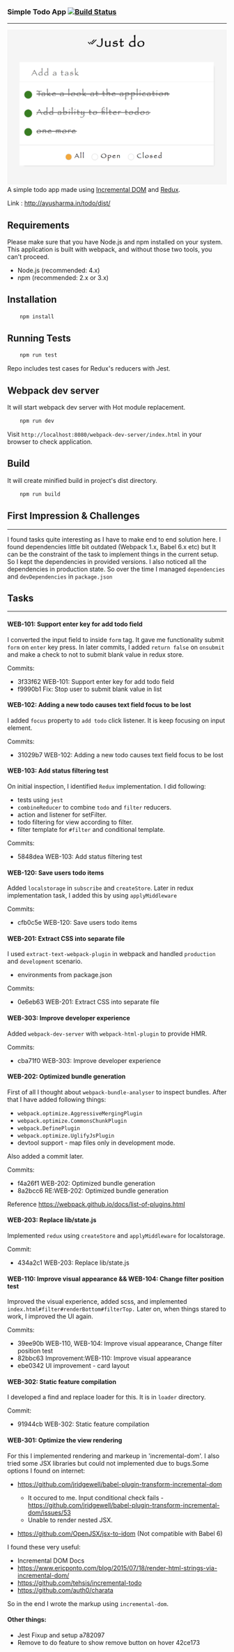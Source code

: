 ### Simple Todo App [![Build Status](https://travis-ci.org/ayusharma/todo.svg?branch=master)](https://travis-ci.org/ayusharma/todo)

* * *

![](static/screenshot.png)
A simple todo app made using 
[Incremental DOM](http://google.github.io/incremental-dom/#about ) and 
[Redux](redux.js.org).

Link : http://ayusharma.in/todo/dist/

## Requirements

Please make sure that you have Node.js and npm installed on your system. This
application is built with webpack, and without those two tools, you can't proceed.

- Node.js (recommended: 4.x)
- npm (recommended: 2.x or 3.x)

## Installation
```sh
    npm install
```

## Running Tests
```sh
    npm run test
```
Repo includes test cases for Redux's reducers with Jest.

## Webpack dev server
It will start webpack dev server with Hot module replacement.
```sh
    npm run dev
```
Visit `http://localhost:8080/webpack-dev-server/index.html` in your browser to 
check application.

## Build
It will create minified build in project's dist directory.
```sh
    npm run build
```

## First Impression & Challenges
* * *
I found tasks quite interesting as I have to make end to end solution here. 
I found dependencies little bit outdated (Webpack 1.x,  Babel 6.x etc) but It 
can be the constraint of the task to implement things in the current setup. So I
kept the dependencies in provided versions. I also noticed all the dependencies 
in production state. So over the time I managed `dependencies` and 
`devDependencies` in `package.json`

## Tasks
* * *
#### WEB-101: Support enter key for add todo field
I converted the input field to inside `form` tag. It gave me functionality 
submit `form` on `enter` key press. In later commits, I added `return false` on `onsubmit` and
make a check to not to submit blank value in redux store.

Commits:
- 3f33f62 WEB-101: Support enter key for add todo field
- f9990b1 Fix: Stop user to submit blank value in list

#### WEB-102: Adding a new todo causes text field focus to be lost
I added `focus` property to `add todo` click listener. It is keep focusing on
input element.

Commits:
- 31029b7 WEB-102: Adding a new todo causes text field focus to be lost

#### WEB-103: Add status filtering test
On initial inspection, I identified `Redux` implementation. I did following:
- tests using `jest`
- `combineReducer` to combine `todo` and `filter` reducers.
- action and listener for setFilter.
- todo filtering for view according to filter.
- filter template for `#filter` and conditional template.

Commits:
- 5848dea WEB-103: Add status filtering test

#### WEB-120: Save users todo items
Added `localstorage` in `subscribe` and `createStore`. Later in redux 
implementation task, I added this by using `applyMiddleware`

Commits:
- cfb0c5e WEB-120: Save users todo items

#### WEB-201: Extract CSS into separate file
I used `extract-text-webpack-plugin` in webpack and handled `production` and 
`development` scenario.
- environments from package.json

Commits:
- 0e6eb63 WEB-201: Extract CSS into separate file

#### WEB-303: Improve developer experience
Added `webpack-dev-server` with `webpack-html-plugin` to provide HMR.

Commits:
- cba71f0 WEB-303: Improve developer experience

#### WEB-202: Optimized bundle generation
First of all I thought about `webpack-bundle-analyser` to inspect bundles. After
that I have added following things:
- `webpack.optimize.AggressiveMergingPlugin`
- `webpack.optimize.CommonsChunkPlugin`
- `webpack.DefinePlugin`
- `webpack.optimize.UglifyJsPlugin`
- devtool support - map files only in development mode.

Also added a commit later.

Commits:
- f4a26f1 WEB-202: Optimized bundle generation
- 8a2bcc6 RE:WEB-202: Optimized bundle generation

Reference https://webpack.github.io/docs/list-of-plugins.html

#### WEB-203: Replace lib/state.js
Implemented `redux` using `createStore` and `applyMiddleware` for localstorage.

Commit:
- 434a2c1 WEB-203: Replace lib/state.js

#### WEB-110: Improve visual appearance && WEB-104: Change filter position test
Improved the visual experience, added scss, and implemented 
`index.html#filter#renderBottom#filterTop.` Later on, when things stared to work,
I improved the UI again.

Commits:
- 39ee90b WEB-110, WEB-104: Improve visual appearance, Change filter position test
- 82bbc63 Improvement:WEB-110: Improve visual appearance
- ebe0342 UI improvement - card layout

#### WEB-302: Static feature compilation
I developed a find and replace loader for this. It is in `loader` directory.

Commit:
- 91944cb WEB-302: Static feature compilation

#### WEB-301: Optimize the view rendering
For this I implemented rendering and markeup in 'incremental-dom'. I also tried
some JSX libraries but could not implemented due to bugs.Some options I found on
internet:
- https://github.com/jridgewell/babel-plugin-transform-incremental-dom
  - It occured to me. Input conditional check fails - https://github.com/jridgewell/babel-plugin-transform-incremental-dom/issues/53
  - Unable to render nested JSX.
  
- https://github.com/OpenJSX/jsx-to-idom (Not compatible with Babel 6)

I found these very useful:
- Incremental DOM Docs
- https://www.ericponto.com/blog/2015/07/18/render-html-strings-via-incremental-dom/
- https://github.com/tehsis/incremental-todo
- https://github.com/auth0/charata 

So in the end I wrote the markup using `incremental-dom`.


#### Other things:
 - Jest Fixup and setup a782097
 - Remove to do feature to show remove button on hover 42ce173